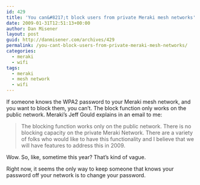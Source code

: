 ```yaml
---
id: 429
title: 'You can&#8217;t block users from private Meraki mesh networks'
date: 2009-01-31T12:51:13+00:00
author: Dan Misener
layout: post
guid: http://danmisener.com/archives/429
permalink: /you-cant-block-users-from-private-meraki-mesh-networks/
categories:
  - meraki
  - wifi
tags:
  - meraki
  - mesh network
  - wifi
---
```

If someone knows the WPA2 password to your Meraki mesh network, and you want to block them, you can&#8217;t. The block function only works on the public network. Meraki&#8217;s Jeff Gould explains in an email to me:

> The blocking function works only on the public network. There is no blocking capacity on the private Meraki Network. There are a variety of folks who would like to have this functionality and I believe that we will have features to address this in 2009.

Wow. So, like, sometime this year? That&#8217;s kind of vague.

Right now, it seems the only way to keep someone that knows your password off your network is to change your password.